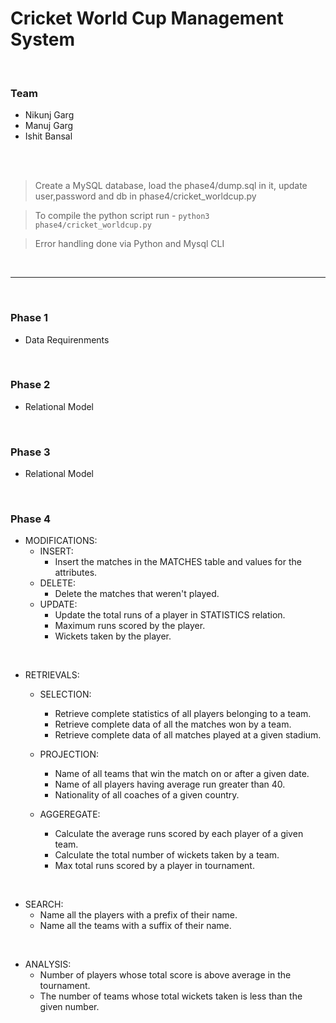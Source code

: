# Cricket World Cup Management System

<br>

 ### Team

- Nikunj Garg 
- Manuj Garg 
- Ishit Bansal 


<br>
<br>

> Create a MySQL database, load the phase4/dump.sql in it, update user,password and db in phase4/cricket_worldcup.py

> To compile the python script run - ``` python3 phase4/cricket_worldcup.py ``` 

> Error handling done via Python and Mysql CLI

<br>

----

<br>

### Phase 1

- Data Requirenments

<br>

### Phase 2

- Relational Model

<br>

### Phase 3

- Relational Model

<br>

### Phase 4

- MODIFICATIONS: 
    - INSERT:  
        - Insert the matches in the MATCHES table and values for the attributes. 
    - DELETE: 
        - Delete the matches that weren't played. 
    - UPDATE: 
        - Update the total runs of a player in STATISTICS relation. 
        - Maximum runs scored by the player. 
        - Wickets taken by the player. 
 
<br>

- RETRIEVALS: 

    - SELECTION:  
        - Retrieve complete statistics of all players belonging to a team. 
        - Retrieve complete data of all the matches won by a team. 
        - Retrieve complete data of all matches played at a given stadium. 
        
    - PROJECTION: 
        - Name of all teams that win the match on or after a given date. 
        - Name of all players having average run greater than 40. 
        - Nationality of all coaches of a given country. 
 
    - AGGEREGATE: 
        - Calculate the average runs scored by each player of a given team. 
        - Calculate the total number of wickets taken by a team. 
        - Max total runs scored by a player in tournament. 

<br>

- SEARCH: 
    - Name all the players with a prefix of their name. 
    - Name all the teams with a suffix of their name.

<br>

- ANALYSIS: 
    - Number of players whose total score is above average in the tournament. 
    - The number of teams whose total wickets taken is less than the given number. 


